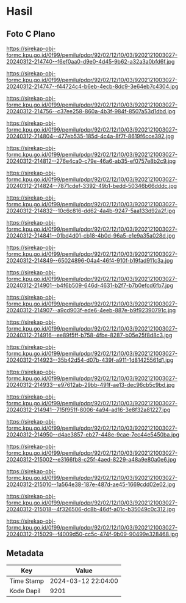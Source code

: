 # Hasil

## Foto C Plano

https://sirekap-obj-formc.kpu.go.id/0f99/pemilu/pdpr/92/02/12/10/03/9202121003027-20240312-214740--f6ef0aa0-d9e0-4d45-9b62-a32a3a0bfd6f.jpg

https://sirekap-obj-formc.kpu.go.id/0f99/pemilu/pdpr/92/02/12/10/03/9202121003027-20240312-214747--f44724c4-b6eb-4ecb-8dc9-3e64eb7c4304.jpg

https://sirekap-obj-formc.kpu.go.id/0f99/pemilu/pdpr/92/02/12/10/03/9202121003027-20240312-214756--c37ee258-860a-4b3f-984f-8507a53d1dbd.jpg

https://sirekap-obj-formc.kpu.go.id/0f99/pemilu/pdpr/92/02/12/10/03/9202121003027-20240312-214804--477eb535-185d-4c4a-8f7f-8619f6cce392.jpg

https://sirekap-obj-formc.kpu.go.id/0f99/pemilu/pdpr/92/02/12/10/03/9202121003027-20240312-214812--276e4ca0-c79e-46a6-ab35-ef0757e8b2c9.jpg

https://sirekap-obj-formc.kpu.go.id/0f99/pemilu/pdpr/92/02/12/10/03/9202121003027-20240312-214824--7871cdef-3392-49b1-bedd-50346b66dddc.jpg

https://sirekap-obj-formc.kpu.go.id/0f99/pemilu/pdpr/92/02/12/10/03/9202121003027-20240312-214832--10c6c816-dd62-4a4b-9247-5aa133d92a2f.jpg

https://sirekap-obj-formc.kpu.go.id/0f99/pemilu/pdpr/92/02/12/10/03/9202121003027-20240312-214841--01bd4d01-cb18-4b0d-96a5-e1e9a35a028d.jpg

https://sirekap-obj-formc.kpu.go.id/0f99/pemilu/pdpr/92/02/12/10/03/9202121003027-20240312-214849--65024896-04a4-46f4-910f-b19fad911c3a.jpg

https://sirekap-obj-formc.kpu.go.id/0f99/pemilu/pdpr/92/02/12/10/03/9202121003027-20240312-214901--b4f6b509-646d-4631-b2f7-b7b0efcd6fb7.jpg

https://sirekap-obj-formc.kpu.go.id/0f99/pemilu/pdpr/92/02/12/10/03/9202121003027-20240312-214907--a9cd903f-ede6-4eeb-887e-b9f92390791c.jpg

https://sirekap-obj-formc.kpu.go.id/0f99/pemilu/pdpr/92/02/12/10/03/9202121003027-20240312-214916--ee89f5ff-b758-4fbe-8287-b05e25f8d8c3.jpg

https://sirekap-obj-formc.kpu.go.id/0f99/pemilu/pdpr/92/02/12/10/03/9202121003027-20240312-214923--35b42d54-d07b-439f-a911-1d81425561d1.jpg

https://sirekap-obj-formc.kpu.go.id/0f99/pemilu/pdpr/92/02/12/10/03/9202121003027-20240312-214933--e97612ab-29bb-491f-ae13-dec96cb5c9bd.jpg

https://sirekap-obj-formc.kpu.go.id/0f99/pemilu/pdpr/92/02/12/10/03/9202121003027-20240312-214941--715f951f-8006-4a94-ad16-3e8f32a81227.jpg

https://sirekap-obj-formc.kpu.go.id/0f99/pemilu/pdpr/92/02/12/10/03/9202121003027-20240312-214950--d4ae3857-eb27-448e-9cae-7ec44e5450ba.jpg

https://sirekap-obj-formc.kpu.go.id/0f99/pemilu/pdpr/92/02/12/10/03/9202121003027-20240312-215002--e3166fb8-c25f-4aed-8229-a48a9e80a0e6.jpg

https://sirekap-obj-formc.kpu.go.id/0f99/pemilu/pdpr/92/02/12/10/03/9202121003027-20240312-215010--1a564e38-187e-487d-ae45-1669cdd02e02.jpg

https://sirekap-obj-formc.kpu.go.id/0f99/pemilu/pdpr/92/02/12/10/03/9202121003027-20240312-215018--4f326506-dc8b-46df-a01c-b35049c0c312.jpg

https://sirekap-obj-formc.kpu.go.id/0f99/pemilu/pdpr/92/02/12/10/03/9202121003027-20240312-215029--f4009d50-cc5c-474f-9b09-90499e328468.jpg


## Metadata

| Key        | Value               |
| ---------- | ------------------- |
| Time Stamp | 2024-03-12 22:04:00 |
| Kode Dapil | 9201                |



